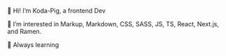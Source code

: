 🐷 Hi! I’m Koda-Pig, a frontend Dev

👀 I’m interested in Markup, Markdown, CSS, SASS, JS, TS, React, Next.js, and Ramen.

🌱 Always learning 
